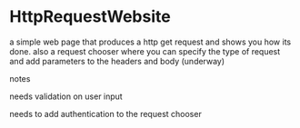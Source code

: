 # HttpRequestWebsite
a simple web page that produces a http get request and shows you how its done. also a request chooser where you can specify the type of request and add parameters to the headers and body (underway)

notes

needs validation on user input

needs to add authentication to the request chooser 

